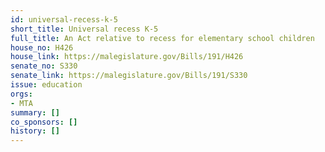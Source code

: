 ```yaml
---
id: universal-recess-k-5
short_title: Universal recess K-5
full_title: An Act relative to recess for elementary school children
house_no: H426
house_link: https://malegislature.gov/Bills/191/H426
senate_no: S330
senate_link: https://malegislature.gov/Bills/191/S330
issue: education
orgs:
- MTA
summary: []
co_sponsors: []
history: []
---
```

